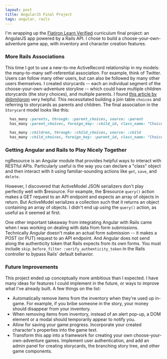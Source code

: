 ```yaml
---
layout: post
title: AngularJS Final Project
tags: angular, rails
---
```

I'm wrapping up the [Flatiron Learn Verified](https://learn.co) curriculum final project: an AngularJS app powered by a Rails API. I chose to build a choose-your-own-adventure game app, with inventory and character creation features.

### More Rails Associations
This time I got to use a new-to-me ActiveRecord relationship in my models: the many-to-many self-referential association. For example, think of Twitter. Users can follow many other users, but can also be followed by many other users themselves. I created storycards -- each an individual segment of the choose-your-own-adventure storyline -- which could have multiple children storycards (the story choices), and multiple parents. I found [this article by @jbmilgrom](https://medium.com/@jbmilgrom/active-record-many-to-many-self-join-table-e0992c27c1e#.ewbjc6jci) very helpful. This necessitated building a join table `choices` and referring to storycards as parents and children. The final association in the `Storycard` model looks like this:

```ruby
  has_many :parents, through: :parent_choices, source: :parent
  has_many :parent_choices, foreign_key: :child_id, class_name: "Choice"

  has_many :children, through: :child_choices, source: :child
  has_many :child_choices, foreign_key: :parent_id, class_name: "Choice"
```

### Getting Angular and Rails to Play Nicely Together

ngResource is an Angular module that provides helpful ways to interact with RESTful APIs. Particularly useful is the way you can declare a "class" object and then interact with it using familiar-sounding actions like `get`, `save`, and `delete`. 

However, I discovered that ActiveModel JSON serializers don't play perfectly well with $resource. For example, the $resource `query()` action makes a GET request to an API endpoint and expects an array of objects in return. But ActiveModel serializes a collection such that it returns an object containing an array of objects. I didn't end up using the `query()` action, as useful as it seemed at first.

One other important takeaway from integrating Angular with Rails came when I was working on dealing with data from form submissions. Technically Angular doesn't make an actual form submission -- it makes a POST (or PUT) request to an API endpoint. And Angular does not send along the authenticity token that Rails expects from its own forms. You must include `skip_before_filter :verify_authenticity_token` in the Rails controller to bypass Rails' default behavior.

### Future Improvements

This project ended up conceptually more ambitious than I expected. I have many ideas for features I could implement in the future, or ways to improve what I've already built. A few things on the list:

- Automatically remove items from the inventory when they're used up in-game. For example, if you bribe someone in the story, your money should disappear from your inventory.
- When removing items from inventory, instead of an alert pop-up, a DOM element or a modal should temporarily appear to notify you.
- Allow for saving your game progress. Incorporate your created character's properties into the game text.
- Transform this app into a framework for creating your own choose-your-own-adventure games. Implement user authentication, and add an admin panel for creating storycards, the branching story tree, and other game components.